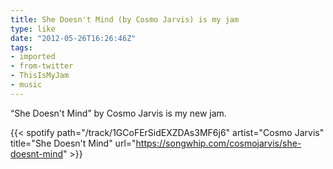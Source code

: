 ```yaml
---
title: She Doesn't Mind (by Cosmo Jarvis) is my jam
type: like
date: "2012-05-26T16:26:46Z"
tags:
- imported
- from-twitter
- ThisIsMyJam
- music
---
```

“She Doesn't Mind” by Cosmo Jarvis is my new jam.

{{< spotify path="/track/1GCoFErSidEXZDAs3MF6j6" artist="Cosmo Jarvis" title="She Doesn't Mind" url="https://songwhip.com/cosmojarvis/she-doesnt-mind" >}}
